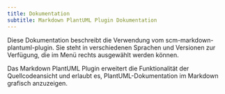 ```yaml
---
title: Dokumentation
subtitle: Markdown PlantUML Plugin Dokumentation
---
```

Diese Dokumentation beschreibt die Verwendung vom scm-markdown-plantuml-plugin. Sie steht in verschiedenen Sprachen und Versionen zur Verfügung, die im Menü rechts ausgewählt werden können.

Das Markdown PlantUML Plugin erweitert die Funktionalität der Quellcodeansicht und erlaubt es, PlantUML-Dokumentation im Markdown grafisch anzuzeigen.
